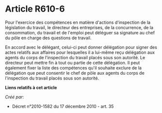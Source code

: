 # Article R610-6

Pour l'exercice des compétences en matière d'actions d'inspection de la législation du travail, le directeur des entreprises,
de la concurrence, de la consommation, du travail et de l'emploi peut déléguer sa signature au chef du pôle en charge des
questions de travail. 

En accord avec le délégant, celui-ci peut donner délégation pour signer des actes relatifs aux affaires pour lesquelles il a
lui-même reçu délégation aux agents du corps de l'inspection du travail placés sous son autorité. Le directeur peut mettre
fin à tout ou partie de cette délégation. Il peut également fixer la liste des compétences qu'il souhaite exclure de la
délégation que peut consentir le chef de pôle aux agents du corps de l'inspection du travail placés sous son autorité.

**Liens relatifs à cet article**

_Créé par_:

  - Décret n°2010-1582 du 17 décembre 2010 - art. 35
